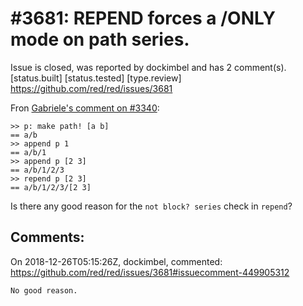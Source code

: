 
#3681: REPEND forces a /ONLY mode on path series.
================================================================================
Issue is closed, was reported by dockimbel and has 2 comment(s).
[status.built] [status.tested] [type.review]
<https://github.com/red/red/issues/3681>

Fron [Gabriele's comment on #3340](https://github.com/red/red/issues/3340#issuecomment-416622099):
```
>> p: make path! [a b]
== a/b
>> append p 1
== a/b/1
>> append p [2 3]
== a/b/1/2/3
>> repend p [2 3]
== a/b/1/2/3/[2 3]
```

Is there any good reason for the `not block? series` check in `repend`?


Comments:
--------------------------------------------------------------------------------

On 2018-12-26T05:15:26Z, dockimbel, commented:
<https://github.com/red/red/issues/3681#issuecomment-449905312>

    No good reason.

